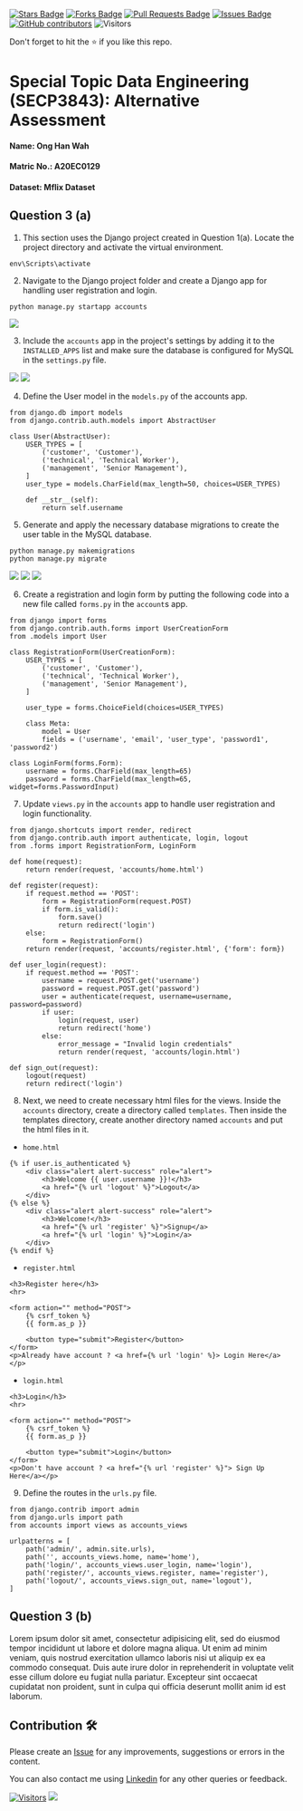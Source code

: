 <a href="https://github.com/drshahizan/SECP3843/stargazers"><img src="https://img.shields.io/github/stars/drshahizan/SECP3843" alt="Stars Badge"/></a>
<a href="https://github.com/drshahizan/SECP3843/network/members"><img src="https://img.shields.io/github/forks/drshahizan/SECP3843" alt="Forks Badge"/></a>
<a href="https://github.com/drshahizan/SECP3843/pulls"><img src="https://img.shields.io/github/issues-pr/drshahizan/SECP3843" alt="Pull Requests Badge"/></a>
<a href="https://github.com/drshahizan/SECP3843/issues"><img src="https://img.shields.io/github/issues/drshahizan/SECP3843" alt="Issues Badge"/></a>
<a href="https://github.com/drshahizan/SECP3843/graphs/contributors"><img alt="GitHub contributors" src="https://img.shields.io/github/contributors/drshahizan/SECP3843?color=2b9348"></a>
![Visitors](https://api.visitorbadge.io/api/visitors?path=https%3A%2F%2Fgithub.com%2Fdrshahizan%2FSECP3843&labelColor=%23d9e3f0&countColor=%23697689&style=flat)

Don't forget to hit the :star: if you like this repo.

# Special Topic Data Engineering (SECP3843): Alternative Assessment

#### Name: Ong Han Wah
#### Matric No.: A20EC0129
#### Dataset: Mflix Dataset

## Question 3 (a)

1. This section uses the Django project created in Question 1(a). Locate the project directory and activate the virtual environment.
```
env\Scripts\activate
```

2. Navigate to the Django project folder and create a Django app for handling user registration and login. 
```
python manage.py startapp accounts
```
<img src="./files/images/startapp_accounts.png">

3. Include the `accounts` app in the project's settings by adding it to the `INSTALLED_APPS` list and make sure the database is configured for MySQL in the `settings.py` file.

<img src="./files/images/installed_apps.png">

<img src="./files/images/databases.png">

4. Define the User model in the `models.py` of the accounts app.
```
from django.db import models
from django.contrib.auth.models import AbstractUser

class User(AbstractUser):
    USER_TYPES = [
        ('customer', 'Customer'),
        ('technical', 'Technical Worker'),
        ('management', 'Senior Management'),
    ]
    user_type = models.CharField(max_length=50, choices=USER_TYPES)
    
    def __str__(self):
        return self.username
```

5. Generate and apply the necessary database migrations to create the user table in the MySQL database.
```
python manage.py makemigrations
python manage.py migrate
```
<img src="./files/images/makemigrations.png">
<img src="./files/images/migrate1.png">
<img src="./files/images/migrate2.png">


6. Create a registration and login form by putting the following code into a new file called `forms.py` in the `account`s app.
```
from django import forms
from django.contrib.auth.forms import UserCreationForm
from .models import User

class RegistrationForm(UserCreationForm):
    USER_TYPES = [
        ('customer', 'Customer'),
        ('technical', 'Technical Worker'),
        ('management', 'Senior Management'),
    ]

    user_type = forms.ChoiceField(choices=USER_TYPES)

    class Meta:
        model = User
        fields = ('username', 'email', 'user_type', 'password1', 'password2')

class LoginForm(forms.Form):
    username = forms.CharField(max_length=65)
    password = forms.CharField(max_length=65, widget=forms.PasswordInput)
```

7. Update `views.py` in the `accounts` app to handle user registration and login functionality.
```
from django.shortcuts import render, redirect
from django.contrib.auth import authenticate, login, logout
from .forms import RegistrationForm, LoginForm

def home(request):
    return render(request, 'accounts/home.html')

def register(request):
    if request.method == 'POST':
        form = RegistrationForm(request.POST)
        if form.is_valid():
            form.save()
            return redirect('login')
    else:
        form = RegistrationForm()
    return render(request, 'accounts/register.html', {'form': form})

def user_login(request):
    if request.method == 'POST':
        username = request.POST.get('username')
        password = request.POST.get('password')
        user = authenticate(request, username=username, password=password)
        if user:
            login(request, user)
            return redirect('home')
        else:
            error_message = "Invalid login credentials"
            return render(request, 'accounts/login.html')

def sign_out(request):
    logout(request)
    return redirect('login')
```

8. Next, we need to create necessary html files for the views. Inside the `accounts` directory, create a directory called `templates`. Then inside the templates directory, create another directory named `accounts` and put the html files in it.
- `home.html`
```
{% if user.is_authenticated %}
    <div class="alert alert-success" role="alert">
        <h3>Welcome {{ user.username }}!</h3>
        <a href="{% url 'logout' %}">Logout</a>
    </div>
{% else %}
    <div class="alert alert-success" role="alert">
        <h3>Welcome!</h3>
        <a href="{% url 'register' %}">Signup</a>
        <a href="{% url 'login' %}">Login</a>
    </div>
{% endif %}
```

- `register.html`
```
<h3>Register here</h3>
<hr>

<form action="" method="POST">
    {% csrf_token %}
    {{ form.as_p }}

    <button type="submit">Register</button>
</form>
<p>Already have account ? <a href={% url 'login' %}> Login Here</a></p>
```

- `login.html`
```
<h3>Login</h3>
<hr>

<form action="" method="POST">
    {% csrf_token %}
    {{ form.as_p }}

    <button type="submit">Login</button>
</form>
<p>Don't have account ? <a href="{% url 'register' %}"> Sign Up Here</a></p>
```

9. Define the routes in the `urls.py` file.
```
from django.contrib import admin
from django.urls import path
from accounts import views as accounts_views

urlpatterns = [
    path('admin/', admin.site.urls),
    path('', accounts_views.home, name='home'),
    path('login/', accounts_views.user_login, name='login'),
    path('register/', accounts_views.register, name='register'),
    path('logout/', accounts_views.sign_out, name='logout'),
]
```

## Question 3 (b)
Lorem ipsum dolor sit amet, consectetur adipisicing elit, sed do eiusmod tempor incididunt ut labore et dolore magna aliqua. Ut enim ad minim veniam, quis nostrud exercitation ullamco laboris nisi ut aliquip ex ea commodo consequat. Duis aute irure dolor in reprehenderit in voluptate velit esse cillum dolore eu fugiat nulla pariatur. Excepteur sint occaecat cupidatat non proident, sunt in culpa qui officia deserunt mollit anim id est laborum.

## Contribution 🛠️
Please create an [Issue](https://github.com/drshahizan/special-topic-data-engineering/issues) for any improvements, suggestions or errors in the content.

You can also contact me using [Linkedin](https://www.linkedin.com/in/drshahizan/) for any other queries or feedback.

[![Visitors](https://api.visitorbadge.io/api/visitors?path=https%3A%2F%2Fgithub.com%2Fdrshahizan&labelColor=%23697689&countColor=%23555555&style=plastic)](https://visitorbadge.io/status?path=https%3A%2F%2Fgithub.com%2Fdrshahizan)
![](https://hit.yhype.me/github/profile?user_id=81284918)



